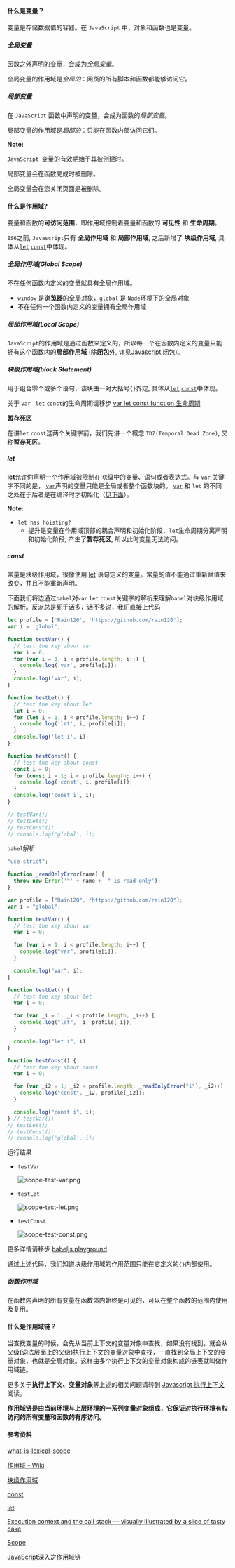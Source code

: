 
#### 什么是变量？

变量是存储数据值的容器。在 `JavaScript` 中，对象和函数也是变量。

##### 全局变量

函数之外声明的变量，会成为*全局变量*。

全局变量的作用域是*全局的*：网页的所有脚本和函数都能够访问它。

##### 局部变量

在 `JavaScript` 函数中声明的变量，会成为函数的*局部变量*。

局部变量的作用域是*局部的*：只能在函数内部访问它们。

**Note:** 

`JavaScript `变量的有效期始于其被创建时。

局部变量会在函数完成时被删除。

全局变量会在您关闭页面是被删除。

#### 什么是作用域?

变量和函数的**可访问范围**，即作用域控制着变量和函数的 **可见性** 和 **生命周期**。

`ES6`之前, `Javascript`只有 **全局作用域** 和 **局部作用域**, 之后新增了 **块级作用域**, 具体从[`let`](https://developer.mozilla.org/en-US/docs/Web/JavaScript/Reference/Statements/let) [`const`](https://developer.mozilla.org/en-US/docs/Web/JavaScript/Reference/Statements/const)中体现。

##### 全局作用域(Global Scope)

不在任何函数内定义的变量就具有全局作用域。

- `window` 是**浏览器**的全局对象，`global` 是 `Node`环境下的全局对象
- 不在任何一个函数内定义的变量拥有全局作用域

##### 局部作用域(Local Scope)

`JavaScript`的作用域是通过函数来定义的，所以每一个在函数内定义的变量只能拥有这个函数内的**局部作用域**  (除**闭包**外, 详见[Javascript 闭包](notes/javascript/key-concept/closure.md))。

##### 块级作用域(block Statement)

用于组合零个或多个语句，该块由一对大括号`{}`界定, 具体从[`let`](https://developer.mozilla.org/en-US/docs/Web/JavaScript/Reference/Statements/let) [`const`](https://developer.mozilla.org/en-US/docs/Web/JavaScript/Reference/Statements/const)中体现。

关于 `var ` `let` `const`的生命周期请移步 [var let const function 生命周期](notes/javascript/key-concept/var-let-const-function-lifecycle.md)

**暂存死区**

在讲`let` `const`这两个关键字前，我们先讲一个概念 `TDZ(Temporal Dead Zone)`, 又称**暂存死区**。

##### let

**let**允许你声明一个作用域被限制在 [`块`](https://developer.mozilla.org/zh-CN/docs/Web/JavaScript/Reference/statements/block)级中的变量、语句或者表达式。与 [`var`](https://developer.mozilla.org/zh-CN/docs/Web/JavaScript/Reference/statements/var) 关键字不同的是， [`var`](https://developer.mozilla.org/zh-CN/docs/Web/JavaScript/Reference/statements/var)声明的变量只能是全局或者整个函数块的。 [`var`](https://developer.mozilla.org/zh-CN/docs/Web/JavaScript/Reference/statements/var) 和 `let` 的不同之处在于后者是在编译时才初始化（[见下面](https://developer.mozilla.org/zh-CN/docs/Web/JavaScript/Reference/Statements/let#暂存死区)）。

**Note:** 

- `let has hoisting?`
  - 提升是变量在作用域顶部的耦合声明和初始化阶段，`let`生命周期分离声明和初始化阶段, 产生了**暂存死区**, 所以此时变量无法访问。

##### const

常量是块级作用域，很像使用 [let](https://developer.mozilla.org/en-US/docs/Web/JavaScript/Reference/Statements/let) 语句定义的变量。常量的值不能通过重新赋值来改变，并且不能重新声明。

下面我们将边通过`babel`对`var` `let` `const`关键字的解析来理解`babel`对块级作用域的解析。反派总是死于话多，话不多说，我们直接上代码

```javascript
let profile = ['Rain120', 'https://github.com/rain120'];
var i = 'global';

function testVar() {
  // test the key about var
  var i = 0;
  for (var i = 1; i < profile.length; i++) {
   	console.log('var', profile[i]); 
  }
  console.log('var', i);
}

function testLet() {
  // test the key about let
  let i = 0;
  for (let i = 1; i < profile.length; i++) {
   	console.log('let', i, profile[i]); 
  }
  console.log('let i', i);
}

function testConst() {
  // test the key about const
  const i = 0;
  for (const i = 1; i < profile.length; i++) {
   	console.log('const', i, profile[i]); 
  }
  console.log('const i', i);
}

// testVar();
// testLet();
// testConst();
// console.log('global', i);
```

`babel`解析

```javascript
"use strict";

function _readOnlyError(name) {
  throw new Error('"' + name + '" is read-only');
}

var profile = ["Rain120", "https://github.com/rain120"];
var i = "global";

function testVar() {
  // test the key about var
  var i = 0;

  for (var i = 1; i < profile.length; i++) {
    console.log("var", profile[i]);
  }

  console.log("var", i);
}

function testLet() {
  // test the key about let
  var i = 0;

  for (var _i = 1; _i < profile.length; _i++) {
    console.log("let", _i, profile[_i]);
  }

  console.log("let i", i);
}

function testConst() {
  // test the key about const
  var i = 0;

  for (var _i2 = 1; _i2 < profile.length; _readOnlyError("i"), _i2++) {
    console.log("const", _i2, profile[_i2]);
  }

  console.log("const i", i);
} // testVar();
// testLet();
// testConst();
// console.log('global', i);

```

运行结果

- `testVar`

  ![scope-test-var.png](./images/scope-test-var.png)

- `testLet`

  ![scope-test-let.png](./images/scope-test-let.png)

- `testConst`

  ![scope-test-const.png](./images/scope-test-const.png)

更多详情请移步 [babeljs playground](https://www.babeljs.cn/repl#?browsers=&build=&builtIns=false&spec=false&loose=false&code_lz=DYUwLgBADgTg9gMwJaggXggbQOQCUCGSAdgIwBMADNgDQTYAWYYUAzgFwD0HA5kmPQFcARgDoAxnAC2HGIVKVsAXQDcAKABu-GBCTo63YHCH5g2NaoQCiYsEjhEIYECzAA1LQAoAlBADeXR2dIfhAIAGsQAE8IfCE4AUhNGFUICCSdPQo1VIQ4bQ903QwSZQyAHmh4ZFARUCJuflKkAGpmn18U1IBICSIWOBrDbg9sJJpKxBQQTCRFL1LOgF9O3v7BuGHRrXGkedVliysbOwcnFwAZcG8_ALPg-lCI6Nj4yFAwTveMjCzO3PyvkUICVyhNqiBaiB6o0dK12p0ID17GsIUMRu8drRYJNQDM5gtUstUqsBqiNujwDodnsDpZrLZ7IEXABhZFga7-DhM-6PKIxOIJCCrD7EtnfCC_HJ5CAeYXikG6CrY8GQ6H0JpwvwIpF9Um1cnYYWYsFTPHzCBLFbIvVow1ipDUtQHW5BdwwbxqF0XK57L1gVl9dm-rkk9abAxGEyO1RAA&debug=false&forceAllTransforms=false&shippedProposals=false&circleciRepo=&evaluate=true&fileSize=false&timeTravel=false&sourceType=module&lineWrap=true&presets=es2015&prettier=true&targets=&version=7.9.6&externalPlugins=)

通过上述代码，我们知道块级作用域的作用范围只能在它定义的`{}`内部使用。

##### 函数作用域

在函数内声明的所有变量在函数体内始终是可见的，可以在整个函数的范围内使用及复用。

#### 什么是作用域链？

当查找变量的时候，会先从当前上下文的变量对象中查找，如果没有找到，就会从父级(词法层面上的父级)执行上下文的变量对象中查找，一直找到全局上下文的变量对象，也就是全局对象。这样由多个执行上下文的变量对象构成的链表就叫做作用域链。

更多关于**执行上下文、变量对象**等上述的相关问题请转到 [Javascript 执行上下文](notes/javascript/key-concept/execution-context.md) 阅读。

**作用域链是由当前环境与上层环境的一系列变量对象组成，它保证对执行环境有权访问的所有变量和函数的有序访问。**

#### 参考资料

[what-is-lexical-scope](https://stackoverflow.com/questions/1047454/what-is-lexical-scope)

[作用域 - Wiki](https://zh.wikipedia.org/zh-cn/作用域)

[块级作用域](https://developer.mozilla.org/en-US/docs/Web/JavaScript/Reference/Statements/block)

[const](https://developer.mozilla.org/en-US/docs/Web/JavaScript/Reference/Statements/const)

[let](https://developer.mozilla.org/en-US/docs/Web/JavaScript/Reference/Statements/let)

[Execution context and the call stack — visually illustrated by a slice of tasty cake](https://medium.com/free-code-camp/execution-context-and-the-call-stack-visually-illustrated-by-a-slice-of-tasty-cake-14f9a64dc460)

[Scope](https://developer.mozilla.org/zh-CN/docs/Glossary/Scope)

[JavaScript深入之作用域链](https://github.com/mqyqingfeng/Blog/issues/6)

